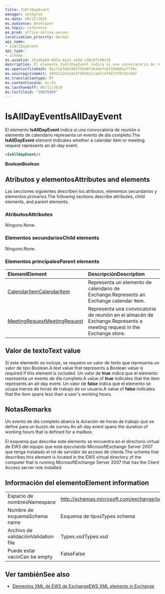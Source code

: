 ```yaml
---
title: IsAllDayEvent
manager: sethgros
ms.date: 09/17/2015
ms.audience: Developer
ms.topic: reference
ms.prod: office-online-server
localization_priority: Normal
api_name:
- IsAllDayEvent
api_type:
- schema
ms.assetid: 29140a64-9d7a-4a14-a10d-c98197c9831b
description: El elemento IsAllDayEvent indica si una convocatoria de reunión o elemento de calendario representa un evento de día completo.
ms.openlocfilehash: 81cf1e7d8338275540f264de7cbf194005e7770c
ms.sourcegitcommit: 34041125dc8c5f993b21cebfc4f8b72f0fd2cb6f
ms.translationtype: MT
ms.contentlocale: es-ES
ms.lasthandoff: 06/11/2018
ms.locfileid: "19835983"
---
```

# <a name="isalldayevent"></a><span data-ttu-id="b72b0-103">IsAllDayEvent</span><span class="sxs-lookup"><span data-stu-id="b72b0-103">IsAllDayEvent</span></span>

<span data-ttu-id="b72b0-104">El elemento **IsAllDayEvent** indica si una convocatoria de reunión o elemento de calendario representa un evento de día completo.</span><span class="sxs-lookup"><span data-stu-id="b72b0-104">The **IsAllDayEvent** element indicates whether a calendar item or meeting request represents an all-day event.</span></span> 
  
```xml
<IsAllDayEvent/>
```

 <span data-ttu-id="b72b0-105">**Boolean**</span><span class="sxs-lookup"><span data-stu-id="b72b0-105">**Boolean**</span></span>
## <a name="attributes-and-elements"></a><span data-ttu-id="b72b0-106">Atributos y elementos</span><span class="sxs-lookup"><span data-stu-id="b72b0-106">Attributes and elements</span></span>

<span data-ttu-id="b72b0-107">Las secciones siguientes describen los atributos, elementos secundarios y elementos primarios.</span><span class="sxs-lookup"><span data-stu-id="b72b0-107">The following sections describe attributes, child elements, and parent elements.</span></span>
  
### <a name="attributes"></a><span data-ttu-id="b72b0-108">Atributos</span><span class="sxs-lookup"><span data-stu-id="b72b0-108">Attributes</span></span>

<span data-ttu-id="b72b0-109">Ninguno.</span><span class="sxs-lookup"><span data-stu-id="b72b0-109">None.</span></span>
  
### <a name="child-elements"></a><span data-ttu-id="b72b0-110">Elementos secundarios</span><span class="sxs-lookup"><span data-stu-id="b72b0-110">Child elements</span></span>

<span data-ttu-id="b72b0-111">Ninguno.</span><span class="sxs-lookup"><span data-stu-id="b72b0-111">None.</span></span>
  
### <a name="parent-elements"></a><span data-ttu-id="b72b0-112">Elementos principales</span><span class="sxs-lookup"><span data-stu-id="b72b0-112">Parent elements</span></span>

|<span data-ttu-id="b72b0-113">**Element**</span><span class="sxs-lookup"><span data-stu-id="b72b0-113">**Element**</span></span>|<span data-ttu-id="b72b0-114">**Descripción**</span><span class="sxs-lookup"><span data-stu-id="b72b0-114">**Description**</span></span>|
|:-----|:-----|
|[<span data-ttu-id="b72b0-115">CalendarItem</span><span class="sxs-lookup"><span data-stu-id="b72b0-115">CalendarItem</span></span>](calendaritem.md) <br/> |<span data-ttu-id="b72b0-116">Representa un elemento de calendario de Exchange.</span><span class="sxs-lookup"><span data-stu-id="b72b0-116">Represents an Exchange calendar item.</span></span>  <br/> |
|[<span data-ttu-id="b72b0-117">MeetingRequest</span><span class="sxs-lookup"><span data-stu-id="b72b0-117">MeetingRequest</span></span>](meetingrequest.md) <br/> |<span data-ttu-id="b72b0-118">Representa una convocatoria de reunión en el almacén de Exchange.</span><span class="sxs-lookup"><span data-stu-id="b72b0-118">Represents a meeting request in the Exchange store.</span></span>  <br/> |
   
## <a name="text-value"></a><span data-ttu-id="b72b0-119">Valor de texto</span><span class="sxs-lookup"><span data-stu-id="b72b0-119">Text value</span></span>

<span data-ttu-id="b72b0-120">Si este elemento se incluye, se requiere un valor de texto que representa un valor de tipo Boolean.</span><span class="sxs-lookup"><span data-stu-id="b72b0-120">A text value that represents a Boolean value is required if this element is included.</span></span> <span data-ttu-id="b72b0-121">Un valor de **true** indica que el elemento representa un evento de día completo.</span><span class="sxs-lookup"><span data-stu-id="b72b0-121">A value of **true** indicates that the item represents an all-day event.</span></span> <span data-ttu-id="b72b0-122">Un valor de **false** indica que el elemento se ocupa menos de horas de trabajo de un usuario.</span><span class="sxs-lookup"><span data-stu-id="b72b0-122">A value of **false** indicates that the item spans less than a user's working hours.</span></span> 
  
## <a name="remarks"></a><span data-ttu-id="b72b0-123">Notas</span><span class="sxs-lookup"><span data-stu-id="b72b0-123">Remarks</span></span>

<span data-ttu-id="b72b0-124">Un evento de día completo abarca la duración de horas de trabajo que se define para un buzón de correo.</span><span class="sxs-lookup"><span data-stu-id="b72b0-124">An all-day event spans the duration of working hours that is defined for a mailbox.</span></span>
  
<span data-ttu-id="b72b0-125">El esquema que describe este elemento se encuentra en el directorio virtual de EWS del equipo que está ejecutando MicrosoftExchange Server 2007 que tenga instalado el rol de servidor de acceso de cliente.</span><span class="sxs-lookup"><span data-stu-id="b72b0-125">The schema that describes this element is located in the EWS virtual directory of the computer that is running MicrosoftExchange Server 2007 that has the Client Access server role installed.</span></span>
  
## <a name="element-information"></a><span data-ttu-id="b72b0-126">Información del elemento</span><span class="sxs-lookup"><span data-stu-id="b72b0-126">Element information</span></span>

|||
|:-----|:-----|
|<span data-ttu-id="b72b0-127">Espacio de nombres</span><span class="sxs-lookup"><span data-stu-id="b72b0-127">Namespace</span></span>  <br/> |http://schemas.microsoft.com/exchange/services/2006/types  <br/> |
|<span data-ttu-id="b72b0-128">Nombre de esquema</span><span class="sxs-lookup"><span data-stu-id="b72b0-128">Schema name</span></span>  <br/> |<span data-ttu-id="b72b0-129">Esquema de tipos</span><span class="sxs-lookup"><span data-stu-id="b72b0-129">Types schema</span></span>  <br/> |
|<span data-ttu-id="b72b0-130">Archivo de validación</span><span class="sxs-lookup"><span data-stu-id="b72b0-130">Validation file</span></span>  <br/> |<span data-ttu-id="b72b0-131">Types.xsd</span><span class="sxs-lookup"><span data-stu-id="b72b0-131">Types.xsd</span></span>  <br/> |
|<span data-ttu-id="b72b0-132">Puede estar vacío</span><span class="sxs-lookup"><span data-stu-id="b72b0-132">Can be empty</span></span>  <br/> |<span data-ttu-id="b72b0-133">False</span><span class="sxs-lookup"><span data-stu-id="b72b0-133">False</span></span>  <br/> |
   
## <a name="see-also"></a><span data-ttu-id="b72b0-134">Ver también</span><span class="sxs-lookup"><span data-stu-id="b72b0-134">See also</span></span>



- [<span data-ttu-id="b72b0-135">Elementos XML de EWS de Exchange</span><span class="sxs-lookup"><span data-stu-id="b72b0-135">EWS XML elements in Exchange</span></span>](ews-xml-elements-in-exchange.md)

